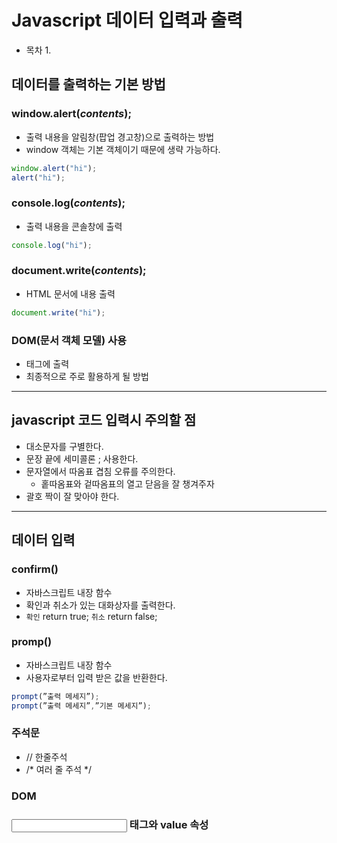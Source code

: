 # Javascript 데이터 입력과 출력
- 목차
    1. 

## 데이터를 출력하는 기본 방법
### window.alert(*contents*);
- 출력 내용을 알림창(팝업 경고창)으로 출력하는 방법
- window 객체는 기본 객체이기 때문에 생략 가능하다.

```javascript
window.alert("hi");
alert("hi");
```

### console.log(*contents*);
- 출력 내용을 콘솔창에 출력

```javascript
console.log("hi");
```

### document.write(*contents*);
- HTML 문서에 내용 출력

```javascript
document.write("hi");
```

### DOM(문서 객체 모델) 사용
- 태그에 출력
- 최종적으로 주로 활용하게 될 방법

---

## javascript 코드 입력시 주의할 점
- 대소문자를 구별한다.
- 문장 끝에 세미콜론 ; 사용한다.
- 문자열에서 따옴표 겹침 오류를 주의한다.
    - 홑따옴표와 겉따옴표의 열고 닫음을 잘 챙겨주자
- 괄호 짝이 잘 맞아야 한다.

---

## 데이터 입력
### confirm()
- 자바스크립트 내장 함수
- 확인과 취소가 있는 대화상자를 출력한다.
- `확인` return true; `취소` return false;

### promp()
- 자바스크립트 내장 함수
- 사용자로부터 입력 받은 값을 반환한다.

```jsx
prompt(”출력 메세지”);
prompt(”출력 메세지”,”기본 메세지”);
```

### 주석문
- // 한줄주석
- /* 여러 줄 주석 */

### DOM
### <input> 태그와 value 속성